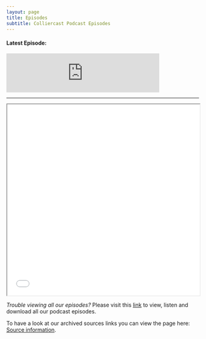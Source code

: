 ```yaml
---
layout: page
title: Episodes
subtitle: Colliercast Podcast Episodes
---
```


<style type="text/css">
  .mobileShow { display: none;}

  /* Smartphone Portrait and Landscape */
  @media only screen
    and (min-device-width : 320px)
    and (max-device-width : 480px){ 
      .mobileShow {display: inline;}
  }
</style>
<style>
  #ep {
    height: 633px;
    width: auto;
    overflow: scroll;
  }
</style>
 <h4>Latest Episode:</h4>
 <iframe frameborder="0" height="102px" scrolling="no" src="https://anchor.fm/colliercast/embed" width="400px"></iframe>
 <hr />

<iframe height="500px" src="//rss.bloople.net/?url=https%3A%2F%2Fanchor.fm%2Fs%2Fbfdc566c%2Fpodcast%2Frss&amp;showtitle=false&amp;type=html" width="100%"></iframe>
<p><i>Trouble viewing all our episodes?</i> Please visit this <a href="https://justinv.net/podcast/">link</a> to view, listen and download all our podcast episodes.</p><p>To have a look at our archived sources links you can view the page here: <a href="https://justinv.net/category/archive/">Source information</a>.</p>